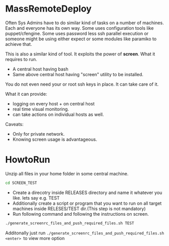 MassRemoteDeploy
================
Often Sys Admins have to do similar kind of tasks on a number of machines. Each and everyone has its own way. Some uses configuration tools like puppet/cfengine. Some uses password less ssh parallel execution or someone might be using either expect or some modules like paramiko to achieve that. 

This is also a similar kind of tool. It exploits the power of **screen**.  What it requires to run.

* A central host having bash
* Same above central host having "screen" utility to be installed.

You do not even need your or root ssh keys in place. It can take care of it. 

What it can provide:
* logging on every host + on central host
* real time visual monitoring. 
* can take actions on individual hosts as well.

Caveats:
* Only for private network.
* Knowing screen usage is advantageous. 

  
**HowtoRun**
=========
Unzip all files in your home folder in some central machine. 
```bash
cd SCREEN_TEST
```
* Create a direcotry inside RELEASES directory and name it whatever you like. lets say e.g.  TEST
* Additionally create a script or program that you want to run on all target machines inside RELESES/TEST dir.(This step is not mandatory)
* Run following command and following the instructions on screen.
```bash
./generate_screenrc_files_and_push_required_files.sh TEST
```
Additonally just run `./generate_screenrc_files_and_push_required_files.sh <enter> `to view  more option



  
